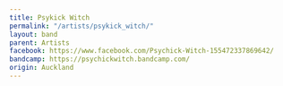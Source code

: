 ```yaml
---
title: Psykick Witch
permalink: "/artists/psykick_witch/"
layout: band
parent: Artists
facebook: https://www.facebook.com/Psychick-Witch-155472337869642/
bandcamp: https://psychickwitch.bandcamp.com/
origin: Auckland
---
```


